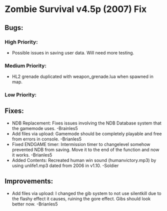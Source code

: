 # Zombie Survival v4.5p (2007) Fix
## Bugs:
### High Priority:
- Possible issues in saving user data. Will need more testing.
### Medium Priority:
- HL2 grenade duplicated with weapon_grenade.lua when spawned in map.
### Low Priority:
## Fixes:
- NDB Replacement: Fixes issues involving the NDB Database system that the gamemode uses. -Brainles5
- Add files via upload: Gamemode should be completely playable and free from errors in console. -Brianles5
- Fixed ENDGAME timer: Intermission timer to changelevel somehow prevented NDB from saving. Move it to the end of the function and now it works. -Brianles5
- Added Contents: Recreated human win sound (humanvictory.mp3) by using unlife1.mp3 dated from 2006 in v1.10. -Soldier
## Improvements:
- Add files via upload: I changed the gib system to not use silentkill due to the flashy effect it causes, ruining the gore effect. Gibs should look better now. -Brianles5
